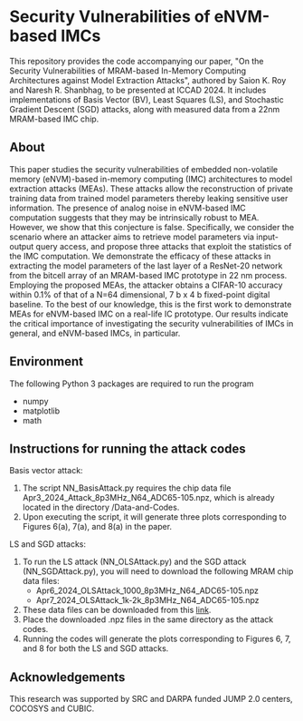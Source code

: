 # Security Vulnerabilities of eNVM-based IMCs
This repository provides the code accompanying our paper, "On the Security Vulnerabilities of MRAM-based In-Memory Computing Architectures against Model Extraction Attacks", authored by Saion K. Roy and Naresh R. Shanbhag, to be presented at ICCAD 2024. It includes implementations of Basis Vector (BV), Least Squares (LS), and Stochastic Gradient Descent (SGD) attacks, along with measured data from a 22nm MRAM-based IMC chip. 

## About
This paper studies the security vulnerabilities of embedded non-volatile memory (eNVM)-based in-memory computing (IMC) architectures to model extraction attacks (MEAs). These attacks allow the reconstruction of private training data from trained model parameters thereby leaking sensitive user information. The presence of analog noise in eNVM-based IMC computation suggests that they may be intrinsically robust to MEA. However, we show that this conjecture is false. Specifically, we consider the scenario where an attacker aims to retrieve model parameters via input-output query access, and propose three attacks that exploit the statistics of the IMC computation. We demonstrate the efficacy of these attacks in extracting the model parameters of the last layer of a ResNet-20 network from the bitcell array of an MRAM-based IMC prototype in 22 nm process. Employing the proposed MEAs, the attacker obtains a CIFAR-10 accuracy within 0.1% of that of a N=64 dimensional, 7 b x 4 b fixed-point digital baseline. To the best of our knowledge, this is the first work to demonstrate MEAs for eNVM-based IMC on a real-life IC prototype. Our results indicate the critical importance of investigating the security vulnerabilities of IMCs in general, and eNVM-based IMCs, in particular.

## Environment
The following Python 3 packages are required to run the program
* numpy
* matplotlib
* math

## Instructions for running the attack codes
Basis vector attack:
1. The script NN_BasisAttack.py requires the chip data file Apr3_2024_Attack_8p3MHz_N64_ADC65-105.npz, which is already located in the directory /Data-and-Codes.
2. Upon executing the script, it will generate three plots corresponding to Figures 6(a), 7(a), and 8(a) in the paper.

LS and SGD attacks:
1. To run the LS attack (NN_OLSAttack.py) and the SGD attack (NN_SGDAttack.py), you will need to download the following MRAM chip data files:
   * Apr6_2024_OLSAttack_1000_8p3MHz_N64_ADC65-105.npz
   * Apr7_2024_OLSAttack_1k-2k_8p3MHz_N64_ADC65-105.npz
2. These data files can be downloaded from this [link](https://uofi.box.com/s/120mo1fsqawdvd4d9392e5578skcwega).
3. Place the downloaded .npz files in the same directory as the attack codes.
4. Running the codes will generate the plots corresponding to Figures 6, 7, and 8 for both the LS and SGD attacks.

## Acknowledgements
This research was supported by SRC and DARPA funded JUMP 2.0 centers, COCOSYS and CUBIC.
